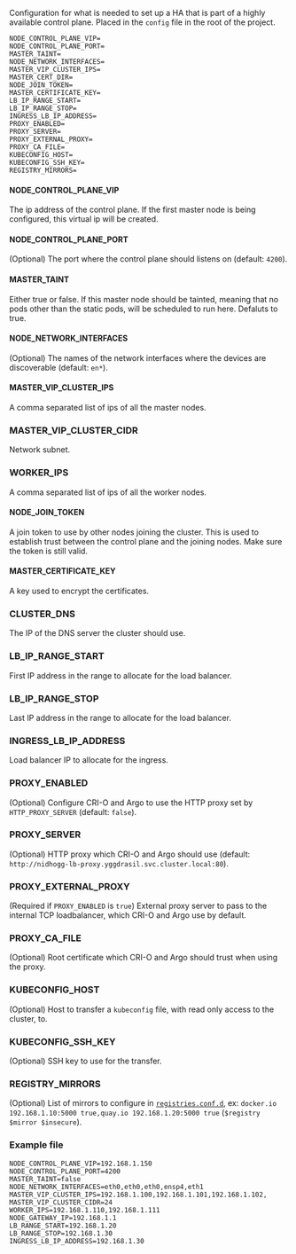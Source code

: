Configuration for what is needed to set up a HA that is part of a highly available control plane. Placed in the `config` file in the root of the project.
```
NODE_CONTROL_PLANE_VIP=
NODE_CONTROL_PLANE_PORT=
MASTER_TAINT=
NODE_NETWORK_INTERFACES=
MASTER_VIP_CLUSTER_IPS=
MASTER_CERT_DIR=
NODE_JOIN_TOKEN=
MASTER_CERTIFICATE_KEY=
LB_IP_RANGE_START=
LB_IP_RANGE_STOP=
INGRESS_LB_IP_ADDRESS=
PROXY_ENABLED=
PROXY_SERVER=
PROXY_EXTERNAL_PROXY=
PROXY_CA_FILE=
KUBECONFIG_HOST=
KUBECONFIG_SSH_KEY=
REGISTRY_MIRRORS=
```

#### NODE_CONTROL_PLANE_VIP
The ip address of the control plane. If the first master node is being configured, this virtual ip will be created. 

#### NODE_CONTROL_PLANE_PORT
(Optional) The port where the control plane should listens on (default: `4200`).

#### MASTER_TAINT
Either true or false. If this master node should be tainted, meaning that no pods other than the static pods, will be scheduled to run here. Defaluts to true.

#### NODE_NETWORK_INTERFACES
(Optional) The names of the network interfaces where the devices are discoverable (default: `en*`).

#### MASTER_VIP_CLUSTER_IPS
A comma separated list of ips of all the master nodes.

### MASTER_VIP_CLUSTER_CIDR
Network subnet.

### WORKER_IPS 
A comma separated list of ips of all the worker nodes.

#### NODE_JOIN_TOKEN
A join token to use by other nodes joining the cluster. This is used to establish trust between the control plane and the joining nodes. Make sure the token is still valid.

#### MASTER_CERTIFICATE_KEY
A key used to encrypt the certificates.

### CLUSTER_DNS
The IP of the DNS server the cluster should use.

### LB_IP_RANGE_START
First IP address in the range to allocate for the load balancer.

### LB_IP_RANGE_STOP
Last IP address in the range to allocate for the load balancer.

### INGRESS_LB_IP_ADDRESS
Load balancer IP to allocate for the ingress.

### PROXY_ENABLED
(Optional) Configure CRI-O and Argo to use the HTTP proxy set by `HTTP_PROXY_SERVER` (default: `false`).

### PROXY_SERVER
(Optional) HTTP proxy which CRI-O and Argo should use (default: `http://nidhogg-lb-proxy.yggdrasil.svc.cluster.local:80`).

### PROXY_EXTERNAL_PROXY
(Required if `PROXY_ENABLED` is `true`) External proxy server to pass to the internal TCP loadbalancer, which CRI-O and Argo use by default.

### PROXY_CA_FILE
(Optional) Root certificate which CRI-O and Argo should trust when using the proxy.

### KUBECONFIG_HOST
(Optional) Host to transfer a `kubeconfig` file, with read only access to the cluster, to.

### KUBECONFIG_SSH_KEY
(Optional) SSH key to use for the transfer.

### REGISTRY_MIRRORS
(Optional) List of mirrors to configure in [`registries.conf.d`](https://github.com/containers/image/blob/70982d037a7a006fd3806dfb0882840aac2e2259/docs/containers-registries.conf.d.5.md), ex: `docker.io 192.168.1.10:5000 true,quay.io 192.168.1.20:5000 true` (`$registry $mirror $insecure`).

### Example file
```
NODE_CONTROL_PLANE_VIP=192.168.1.150
NODE_CONTROL_PLANE_PORT=4200
MASTER_TAINT=false
NODE_NETWORK_INTERFACES=eth0,eth0,eth0,ensp4,eth1
MASTER_VIP_CLUSTER_IPS=192.168.1.100,192.168.1.101,192.168.1.102,
MASTER_VIP_CLUSTER_CIDR=24
WORKER_IPS=192.168.1.110,192.168.1.111
NODE_GATEWAY_IP=192.168.1.1
LB_RANGE_START=192.168.1.20
LB_RANGE_STOP=192.168.1.30
INGRESS_LB_IP_ADDRESS=192.168.1.30
```
